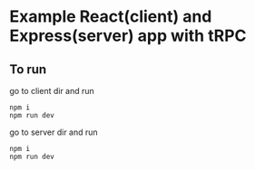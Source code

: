 # Example React(client) and Express(server) app with tRPC

## To run

go to client dir and run 
```
npm i
npm run dev 
```
go to server dir and run 
```
npm i
npm run dev 
```